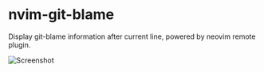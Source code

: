 # nvim-git-blame

Display git-blame information after current line, powered by neovim remote plugin.

![Screenshot](https://user-images.githubusercontent.com/4900149/74587716-14c07c00-5031-11ea-957e-84f6857ce462.png)
